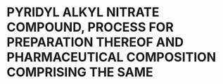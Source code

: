 # PYRIDYL ALKYL NITRATE COMPOUND, PROCESS FOR PREPARATION THEREOF AND PHARMACEUTICAL COMPOSITION COMPRISING THE SAME